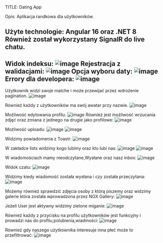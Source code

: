 TITLE: Dating App



Opis: Aplikacja randkowa dla użytkowników.

Użyte technologie: Angular 16 oraz .NET 8
Również został wykorzystany SignalR do live chatu.
-----------------------------------------------------------------------------------------------------------------------------------------
Widok indeksu:
![image](https://github.com/Czareks777/DatingApp/assets/107208527/8e511f24-7288-49f3-b98d-c2781424411b)
Rejestracja z walidacjami:
![image](https://github.com/Czareks777/DatingApp/assets/107208527/4c0a9d93-fc70-42c6-9641-44779cf3a4cc)
Opcja wyboru daty:
![image](https://github.com/Czareks777/DatingApp/assets/107208527/cca8c88e-9d22-448a-82c3-a032b7f670a2)
Errory dla developera:
![image](https://github.com/Czareks777/DatingApp/assets/107208527/5bdfb939-a6a8-47c2-8acc-17bd5c282766)
----------------------------------------------------------------------------------------------------------------------------------------
Użytkownik widzi swoje matche i może przewijać przez wdrożenie pagination.
![image](https://github.com/Czareks777/DatingApp/assets/107208527/81675073-2235-4b40-b2eb-b771c362a189)


Również każdy z użytkowników ma swój awatar przy nazwie.
![image](https://github.com/Czareks777/DatingApp/assets/107208527/c06b4dc3-7ec8-4266-a768-6f69abf0af94)

Możliwość edytowania profilu.
![image](https://github.com/Czareks777/DatingApp/assets/107208527/c675bb35-fafc-4a65-a811-f8c9e5d1a214)
Również jest możliwość wrzucania zdjęć oraz zmiana z jednego na drugie jako profilowe:
![image](https://github.com/Czareks777/DatingApp/assets/107208527/f6d6ac0c-d5de-4673-afc4-b11eb6595dcd)

Możliwość uploadu:
![image](https://github.com/Czareks777/DatingApp/assets/107208527/9de6ccdb-1590-45fe-9138-48467a5350e0)
![image](https://github.com/Czareks777/DatingApp/assets/107208527/ab485155-fb68-4b94-a05f-7630c97b6d4a)

Widzimy powiadomenia z Toastr:
![image](https://github.com/Czareks777/DatingApp/assets/107208527/b24044dc-8988-4dc5-8ff8-2db70b0366fc)

W zakładce lists widzimy kogo lubimy oraz kto lubi nas:
![image](https://github.com/Czareks777/DatingApp/assets/107208527/c191c2e2-caf0-4461-9060-eaeb5579d938)
![image](https://github.com/Czareks777/DatingApp/assets/107208527/4b888ed6-3088-49e6-8b2b-1d11dbe833be)

W wiadomościach mamy nieodczytane,Wysłane oraz nasz inbox:
![image](https://github.com/Czareks777/DatingApp/assets/107208527/916f57ac-e89e-490f-9a1d-e37233cffee4)

Widok czatu:
![image](https://github.com/Czareks777/DatingApp/assets/107208527/74f0c656-4e17-4a8f-82cf-25c3a9fff977)

Widzimy kiedy wiadomość została wysłana i czy została przeczytana:
![image](https://github.com/Czareks777/DatingApp/assets/107208527/89ee2dbb-0d25-478b-a4fb-ffe47900c9d1)


Możemy również sprawdzić zdjęcia osoby z którą piszemy oraz widzimy galerie która została wprowadzona przez NGX Gallery:
![image](https://github.com/Czareks777/DatingApp/assets/107208527/716df59d-2955-4e4f-8bb0-caf3c6a8e2e4)

Jeżeli User jest aktywny widzimy zielone miganie:
![image](https://github.com/Czareks777/DatingApp/assets/107208527/02218081-1adf-41bb-aced-293a86de891c)

Również każdy z przycisku na profilu użytkowników jest funkcyjny i prowadzi nas do profilu,polubienia,wiadmości:
![image](https://github.com/Czareks777/DatingApp/assets/107208527/d204b276-4eb6-4c47-b465-49872b3bbe19)

Również gdy naszego użytkownika interesuje inna płeć może to przefiltrować:
![image](https://github.com/Czareks777/DatingApp/assets/107208527/530b1680-29ce-407f-bd32-8ab44fbe9402)









